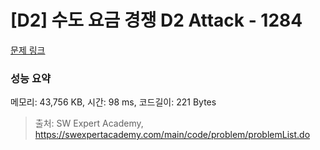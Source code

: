 # [D2] 수도 요금 경쟁 D2 Attack - 1284 

[문제 링크](https://swexpertacademy.com/main/code/problem/problemDetail.do?contestProbId=AV189xUaI8UCFAZN) 

### 성능 요약

메모리: 43,756 KB, 시간: 98 ms, 코드길이: 221 Bytes



> 출처: SW Expert Academy, https://swexpertacademy.com/main/code/problem/problemList.do